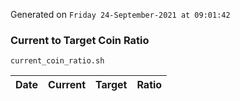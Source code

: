 Generated on `Friday 24-September-2021 at 09:01:42`

### Current to Target Coin Ratio
`current_coin_ratio.sh`

Date|Current|Target|Ratio
---|---|---|---
